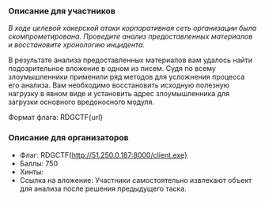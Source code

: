 ### Описание для участников
 *В ходе целевой хакерской атаки корпоративная сеть организации была скомпрометирована. Проведите анализ предоставленных материалов и восстановите хронологию инцидента.* 

В результате анализа предоставленных материалов вам удалось найти подозрительное вложение в одном из писем. Судя по всему злоумышленники применили ряд методов для усложнения процесса его анализа. Вам необходимо восстановить исходную полезную нагрузку в явном виде и установить адрес злоумышленника для загрузки основного вредоносного модуля. 

Формат флага: RDGCTF{url}
### Описание для организаторов
- Флаг: RDGCTF{http://51.250.0.187:8000/client.exe}
- Баллы: 750
- Хинты:
- Ссылка на вложение: Участники самостоятельно извлекают объект для анализа после решения предыдущего таска.
